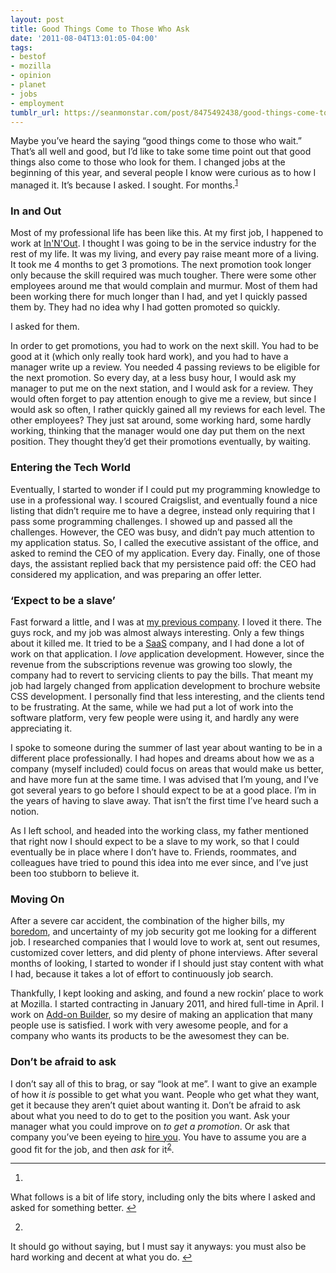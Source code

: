 ```yaml
---
layout: post
title: Good Things Come to Those Who Ask
date: '2011-08-04T13:01:05-04:00'
tags:
- bestof
- mozilla
- opinion
- planet
- jobs
- employment
tumblr_url: https://seanmonstar.com/post/8475492438/good-things-come-to-those-who-ask
---
```

Maybe you’ve heard the saying “good things come to those who wait.” That’s all well and good, but I’d like to take some time point out that good things also come to those who look for them. I changed jobs at the beginning of this year, and several people I know were curious as to how I managed it. It’s because I asked. I sought. For months.<sup id="fnref:1"><a href="#fn:1" class="footnote-ref" role="doc-noteref">1</a></sup>

### In and Out

Most of my professional life has been like this. At my first job, I happened to work at [In'N'Out](http://in-n-out.com). I thought I was going to be in the service industry for the rest of my life. It was my living, and every pay raise meant more of a living. It took me 4 months to get 3 promotions. The next promotion took longer only because the skill required was much tougher. There were some other employees around me that would complain and murmur. Most of them had been working there for much longer than I had, and yet I quickly passed them by. They had no idea why I had gotten promoted so quickly.

I asked for them.

In order to get promotions, you had to work on the next skill. You had to be good at it (which only really took hard work), and you had to have a manager write up a review. You needed 4 passing reviews to be eligible for the next promotion. So every day, at a less busy hour, I would ask my manager to put me on the next station, and I would ask for a review. They would often forget to pay attention enough to give me a review, but since I would ask so often, I rather quickly gained all my reviews for each level. The other employees? They just sat around, some working hard, some hardly working, thinking that the manager would one day put them on the next position. They thought they’d get their promotions eventually, by waiting.

### Entering the Tech World

Eventually, I started to wonder if I could put my programming knowledge to use in a professional way. I scoured Craigslist, and eventually found a nice listing that didn’t require me to have a degree, instead only requiring that I pass some programming challenges. I showed up and passed all the challenges. However, the CEO was busy, and didn’t pay much attention to my application status. So, I called the executive assistant of the office, and asked to remind the CEO of my application. Every day. Finally, one of those days, the assistant replied back that my persistence paid off: the CEO had considered my application, and was preparing an offer letter.

### ‘Expect to be a slave’

Fast forward a little, and I was at [my previous company](http://www.blazonco.com). I loved it there. The guys rock, and my job was almost always interesting. Only a few things about it killed me. It tried to be a [SaaS](http://en.wikipedia.org/wiki/Software_as_a_service) company, and I had done a lot of work on that application. I _love_ application development. However, since the revenue from the subscriptions revenue was growing too slowly, the company had to revert to servicing clients to pay the bills. That meant my job had largely changed from application development to brochure website CSS development. I personally find that less interesting, and the clients tend to be frustrating. At the same, while we had put a lot of work into the software platform, very few people were using it, and hardly any were appreciating it.

I spoke to someone during the summer of last year about wanting to be in a different place professionally. I had hopes and dreams about how we as a company (myself included) could focus on areas that would make us better, and have more fun at the same time. I was advised that I’m young, and I’ve got several years to go before I should expect to be at a good place. I’m in the years of having to slave away. That isn’t the first time I’ve heard such a notion.

As I left school, and headed into the working class, my father mentioned that right now I should expect to be a slave to my work, so that I could eventually be in place where I don’t have to. Friends, roommates, and colleagues have tried to pound this idea into me ever since, and I’ve just been too stubborn to believe it.

### Moving On

After a severe car accident, the combination of the higher bills, my [boredom](http://seanmonstar.com/blog/2011-08-03-bored-people-quit/), and uncertainty of my job security got me looking for a different job. I researched companies that I would love to work at, sent out resumes, customized cover letters, and did plenty of phone interviews. After several months of looking, I started to wonder if I should just stay content with what I had, because it takes a lot of effort to continuously job search.

Thankfully, I kept looking and asking, and found a new rockin’ place to work at Mozilla. I started contracting in January 2011, and hired full-time in April. I work on [Add-on Builder](https://builder.addons.mozilla.org), so my desire of making an application that many people use is satisfied. I work with very awesome people, and for a company who wants its products to be the awesomest they can be.

### Don’t be afraid to ask

I don’t say all of this to brag, or say “look at me”. I want to give an example of how it _is_ possible to get what you want. People who get what they want, get it because they aren’t quiet about wanting it. Don’t be afraid to ask about what you need to do to get to the position you want. Ask your manager what you could improve on _to get a promotion_. Or ask that company you’ve been eyeing to [hire you](http://www.mozilla.com/en-US/about/careers.html). You have to assume you are a good fit for the job, and then _ask_ for it<sup id="fnref:2"><a href="#fn:2" class="footnote-ref" role="doc-noteref">2</a></sup>.

* * *

1. 

What follows is a bit of life story, including only the bits where I asked and asked for something better.&nbsp;[↩︎](#fnref:1)

2. 

It should go without saying, but I must say it anyways: you must also be hard working and decent at what you do.&nbsp;[↩︎](#fnref:2)

